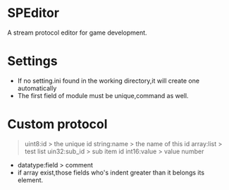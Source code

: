 # SPEditor

A stream protocol editor for game development.

# Settings

* If no setting.ini found in the working directory,it will create one automatically
* The first field of module must be unique,command as well.

# Custom protocol

> uint8:id > the unique id
> string:name > the name of this id
> array:list > test list
>     uin32:sub_id > sub item id
>   int16:value > value number

* datatype:field > comment
* if array exist,those fields who's indent greater than it belongs its element.



